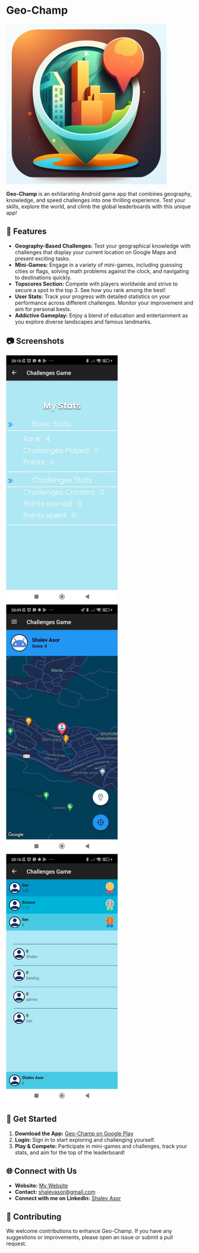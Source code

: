 # Geo-Champ

![Geo-Champ Logo](ic_launcher_foreground.png) <!-- Update with your image path -->

**Geo-Champ** is an exhilarating Android game app that combines geography, knowledge, and speed challenges into one thrilling experience. Test your skills, explore the world, and climb the global leaderboards with this unique app!

## 🚀 Features

- **Geography-Based Challenges:** Test your geographical knowledge with challenges that display your current location on Google Maps and present exciting tasks.
- **Mini-Games:** Engage in a variety of mini-games, including guessing cities or flags, solving math problems against the clock, and navigating to destinations quickly.
- **Topscores Section:** Compete with players worldwide and strive to secure a spot in the top 3. See how you rank among the best!
- **User Stats:** Track your progress with detailed statistics on your performance across different challenges. Monitor your improvement and aim for personal bests.
- **Addictive Gameplay:** Enjoy a blend of education and entertainment as you explore diverse landscapes and famous landmarks.

## 📷 Screenshots


<img src="selfs1.jpeg" alt="Screenshot 1" width="300"/> <!-- Adjust width as needed -->
<img src="selfs2.jpeg" alt="Screenshot 2" width="300"/> <!-- Adjust width as needed -->
<img src="topsc1.jpeg" alt="Screenshot 3" width="300"/> <!-- Adjust width as needed -->

## 📲 Get Started

1. **Download the App:** [Geo-Champ on Google Play](https://play.google.com/store/apps/details?id=com.geochamp.myapp&hl=en_US)
2. **Login:** Sign in to start exploring and challenging yourself.
3. **Play & Compete:** Participate in mini-games and challenges, track your stats, and aim for the top of the leaderboard!

## 🌐 Connect with Us

- **Website:** [My Website]([link-to-website](https://shalevasor.github.io/))
- **Contact:** [shalevasor@gmail.com](mailto:shalevasor@gmail.com)
- **Connect with me on LinkedIn:** [Shalev Asor](https://www.linkedin.com/in/shalev-asor)

## 🤝 Contributing

We welcome contributions to enhance Geo-Champ. If you have any suggestions or improvements, please open an issue or submit a pull request.
